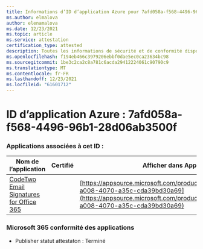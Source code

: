```yaml
---
title: Informations d’ID d’application Azure pour 7afd058a-f568-4496-96b1-28d06ab3500f
ms.author: elmalova
author: elenamalova
ms.date: 12/23/2021
ms.topic: article
ms.service: attestation
certification_type: attested
description: Toutes les informations de sécurité et de conformité disponibles pour 7afd058a-f568-4496-96b1-28d06ab3500f.
ms.openlocfilehash: f194eb466c3979206ebbf0dae5ec0ca23634bc98
ms.sourcegitcommit: 1be3c2ca2c8a781c6acda29412224061c90790c9
ms.translationtype: MT
ms.contentlocale: fr-FR
ms.lasthandoff: 12/23/2021
ms.locfileid: "61601712"
---
```

# <a name="azure-app-id-7afd058a-f568-4496-96b1-28d06ab3500f"></a>ID d’application Azure : 7afd058a-f568-4496-96b1-28d06ab3500f


### <a name="apps-associated-with-this-id"></a>Applications associées à cet ID :
| **Nom de l’application** | **Certifié** | **Afficher dans AppSource** |
|--------------|---------------|-----------------------|
| [CodeTwo Email Signatures for Office 365](https://docs.microsoft.com/microsoft-365-app-certification/forward/codetwo.3d2daeb9-a008-4070-a35c-cda39bd30a69) |  | [https://appsource.microsoft.com/product/office/codetwo.3d2daeb9-a008-4070-a35c-cda39bd30a69](https://appsource.microsoft.com/product/office/codetwo.3d2daeb9-a008-4070-a35c-cda39bd30a69) |

### <a name="microsoft-365-app-compliance-status"></a>Microsoft 365 conformité des applications
- Publisher statut attestaton : Terminé
